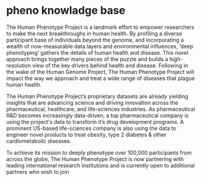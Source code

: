 # pheno knowladge base

The Human Phenotype Project is a landmark effort to empower researchers to make the next breakthroughs in human health. By profiling a diverse participant base of individuals beyond the genome, and incorporating a wealth of now-measurable data layers and environmental influences, ‘deep phenotyping’ gathers the details of human health and disease. This novel approach brings together many pieces of the puzzle and builds a high-resolution view of the key drivers behind health and disease. Following in the wake of the Human Genome Project, The Human Phenotype Project will impact the way we approach and treat a wide range of diseases that plague human health.

The Human Phenotype Project’s proprietary datasets are already yielding insights that are advancing science and driving innovation across the pharmaceutical, healthcare, and life-sciences industries. As pharmaceutical R&D becomes increasingly data-driven, a top pharmaceutical company is using the project's data to transform it’s drug development programs. A prominent US-based life-sciences company is also using the data to engineer novel products to treat obesity, type 2 diabetes & other cardiometabolic diseases.

To achieve its mission to deeply phenotype over 100,000 participants from across the globe, The Human Phenotype Project is now partnering with leading international research institutions and is currently open to additional partners who wish to join
